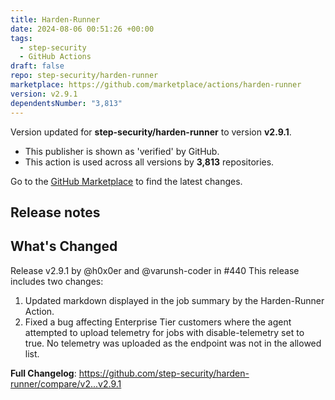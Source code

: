 ```yaml
---
title: Harden-Runner
date: 2024-08-06 00:51:26 +00:00
tags:
  - step-security
  - GitHub Actions
draft: false
repo: step-security/harden-runner
marketplace: https://github.com/marketplace/actions/harden-runner
version: v2.9.1
dependentsNumber: "3,813"
---
```



Version updated for **step-security/harden-runner** to version **v2.9.1**.
- This publisher is shown as 'verified' by GitHub.
- This action is used across all versions by **3,813** repositories.

Go to the [GitHub Marketplace](https://github.com/marketplace/actions/harden-runner) to find the latest changes.

## Release notes

## What's Changed
Release v2.9.1 by @h0x0er and @varunsh-coder in #440 
This release includes two changes:
1. Updated markdown displayed in the job summary by the Harden-Runner Action.
2. Fixed a bug affecting Enterprise Tier customers where the agent attempted to upload telemetry for jobs with disable-telemetry set to true. No telemetry was uploaded as the endpoint was not in the allowed list.

**Full Changelog**: https://github.com/step-security/harden-runner/compare/v2...v2.9.1
